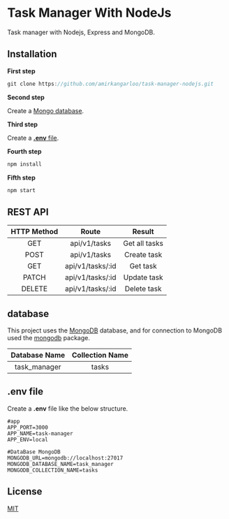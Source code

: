 # Task Manager With NodeJs
Task manager with Nodejs, Express and MongoDB.


## Installation


**First step**
```javascript
git clone https://github.com/amirkangarloo/task-manager-nodejs.git
```

**Second step**

Create a [Mongo database](https://github.com/amirkangarloo/task-manager-nodejs#database).

**Third step**

Create a [**.env** file](https://github.com/amirkangarloo/task-manager-nodejs#env-file).


**Fourth step**
```javascript
npm install
```
**Fifth step**
```javascript
npm start
```


## REST API

| **HTTP Method**  | **Route**  | **Result**  |
| :------------: | :------------: | :------------: |
|  GET |  api/v1/tasks |  Get all tasks |
|  POST |  api/v1/tasks |  Create task |
| GET  |  api/v1/tasks/:id |  Get task |
|  PATCH |  api/v1/tasks/:id |  Update task |
|  DELETE |  api/v1/tasks/:id |  Delete task |

## database
This project uses the [MongoDB](https://www.mongodb.com/ "MongoDB") database, and for connection to MongoDB used the [mongodb](https://www.npmjs.com/package/mongodb/ "mongodb") package.


|  **Database Name**| **Collection Name**  |
| :------------: | :------------: |
|  task_manager |  tasks |


## .env file
Create a **.env** file like the below structure.

    #app
    APP_PORT=3000
    APP_NAME=task-manager
    APP_ENV=local

    #DataBase MongoDB
    MONGODB_URL=mongodb://localhost:27017
    MONGODB_DATABASE_NAME=task_manager
    MONGODB_COLLECTION_NAME=tasks
    


## License
[MIT](https://choosealicense.com/licenses/mit/)
